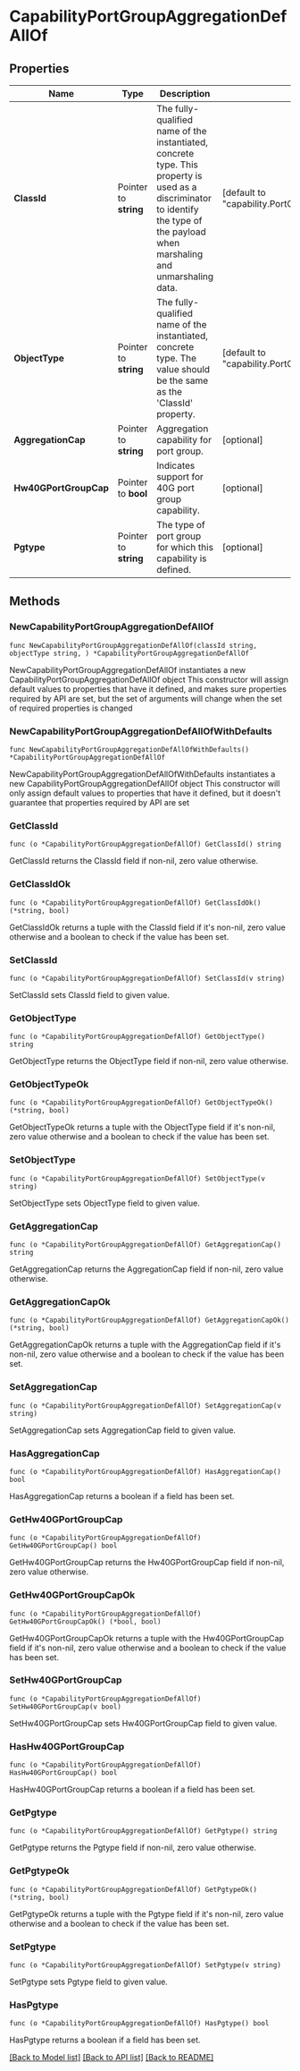 # CapabilityPortGroupAggregationDefAllOf

## Properties

Name | Type | Description | Notes
------------ | ------------- | ------------- | -------------
**ClassId** | Pointer to **string** | The fully-qualified name of the instantiated, concrete type. This property is used as a discriminator to identify the type of the payload when marshaling and unmarshaling data. | [default to "capability.PortGroupAggregationDef"]
**ObjectType** | Pointer to **string** | The fully-qualified name of the instantiated, concrete type. The value should be the same as the &#39;ClassId&#39; property. | [default to "capability.PortGroupAggregationDef"]
**AggregationCap** | Pointer to **string** | Aggregation capability for port group. | [optional] 
**Hw40GPortGroupCap** | Pointer to **bool** | Indicates support for 40G port group capability. | [optional] 
**Pgtype** | Pointer to **string** | The type of port group for which this capability is defined. | [optional] 

## Methods

### NewCapabilityPortGroupAggregationDefAllOf

`func NewCapabilityPortGroupAggregationDefAllOf(classId string, objectType string, ) *CapabilityPortGroupAggregationDefAllOf`

NewCapabilityPortGroupAggregationDefAllOf instantiates a new CapabilityPortGroupAggregationDefAllOf object
This constructor will assign default values to properties that have it defined,
and makes sure properties required by API are set, but the set of arguments
will change when the set of required properties is changed

### NewCapabilityPortGroupAggregationDefAllOfWithDefaults

`func NewCapabilityPortGroupAggregationDefAllOfWithDefaults() *CapabilityPortGroupAggregationDefAllOf`

NewCapabilityPortGroupAggregationDefAllOfWithDefaults instantiates a new CapabilityPortGroupAggregationDefAllOf object
This constructor will only assign default values to properties that have it defined,
but it doesn't guarantee that properties required by API are set

### GetClassId

`func (o *CapabilityPortGroupAggregationDefAllOf) GetClassId() string`

GetClassId returns the ClassId field if non-nil, zero value otherwise.

### GetClassIdOk

`func (o *CapabilityPortGroupAggregationDefAllOf) GetClassIdOk() (*string, bool)`

GetClassIdOk returns a tuple with the ClassId field if it's non-nil, zero value otherwise
and a boolean to check if the value has been set.

### SetClassId

`func (o *CapabilityPortGroupAggregationDefAllOf) SetClassId(v string)`

SetClassId sets ClassId field to given value.


### GetObjectType

`func (o *CapabilityPortGroupAggregationDefAllOf) GetObjectType() string`

GetObjectType returns the ObjectType field if non-nil, zero value otherwise.

### GetObjectTypeOk

`func (o *CapabilityPortGroupAggregationDefAllOf) GetObjectTypeOk() (*string, bool)`

GetObjectTypeOk returns a tuple with the ObjectType field if it's non-nil, zero value otherwise
and a boolean to check if the value has been set.

### SetObjectType

`func (o *CapabilityPortGroupAggregationDefAllOf) SetObjectType(v string)`

SetObjectType sets ObjectType field to given value.


### GetAggregationCap

`func (o *CapabilityPortGroupAggregationDefAllOf) GetAggregationCap() string`

GetAggregationCap returns the AggregationCap field if non-nil, zero value otherwise.

### GetAggregationCapOk

`func (o *CapabilityPortGroupAggregationDefAllOf) GetAggregationCapOk() (*string, bool)`

GetAggregationCapOk returns a tuple with the AggregationCap field if it's non-nil, zero value otherwise
and a boolean to check if the value has been set.

### SetAggregationCap

`func (o *CapabilityPortGroupAggregationDefAllOf) SetAggregationCap(v string)`

SetAggregationCap sets AggregationCap field to given value.

### HasAggregationCap

`func (o *CapabilityPortGroupAggregationDefAllOf) HasAggregationCap() bool`

HasAggregationCap returns a boolean if a field has been set.

### GetHw40GPortGroupCap

`func (o *CapabilityPortGroupAggregationDefAllOf) GetHw40GPortGroupCap() bool`

GetHw40GPortGroupCap returns the Hw40GPortGroupCap field if non-nil, zero value otherwise.

### GetHw40GPortGroupCapOk

`func (o *CapabilityPortGroupAggregationDefAllOf) GetHw40GPortGroupCapOk() (*bool, bool)`

GetHw40GPortGroupCapOk returns a tuple with the Hw40GPortGroupCap field if it's non-nil, zero value otherwise
and a boolean to check if the value has been set.

### SetHw40GPortGroupCap

`func (o *CapabilityPortGroupAggregationDefAllOf) SetHw40GPortGroupCap(v bool)`

SetHw40GPortGroupCap sets Hw40GPortGroupCap field to given value.

### HasHw40GPortGroupCap

`func (o *CapabilityPortGroupAggregationDefAllOf) HasHw40GPortGroupCap() bool`

HasHw40GPortGroupCap returns a boolean if a field has been set.

### GetPgtype

`func (o *CapabilityPortGroupAggregationDefAllOf) GetPgtype() string`

GetPgtype returns the Pgtype field if non-nil, zero value otherwise.

### GetPgtypeOk

`func (o *CapabilityPortGroupAggregationDefAllOf) GetPgtypeOk() (*string, bool)`

GetPgtypeOk returns a tuple with the Pgtype field if it's non-nil, zero value otherwise
and a boolean to check if the value has been set.

### SetPgtype

`func (o *CapabilityPortGroupAggregationDefAllOf) SetPgtype(v string)`

SetPgtype sets Pgtype field to given value.

### HasPgtype

`func (o *CapabilityPortGroupAggregationDefAllOf) HasPgtype() bool`

HasPgtype returns a boolean if a field has been set.


[[Back to Model list]](../README.md#documentation-for-models) [[Back to API list]](../README.md#documentation-for-api-endpoints) [[Back to README]](../README.md)


